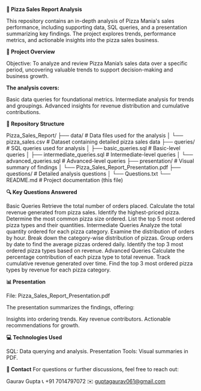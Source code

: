 **🍕 Pizza Sales Report Analysis**

This repository contains an in-depth analysis of Pizza Mania's sales performance, including supporting data, SQL queries, and a presentation summarizing key findings.
The project explores trends, performance metrics, and actionable insights into the pizza sales business.

**📄 Project Overview**

Objective: To analyze and review Pizza Mania’s sales data over a specific period, uncovering valuable trends to support decision-making and business growth.


**The analysis covers:**

Basic data queries for foundational metrics.
Intermediate analysis for trends and groupings.
Advanced insights for revenue distribution and cumulative contributions.


**📂 Repository Structure**

Pizza_Sales_Report/
├── data/                          # Data files used for the analysis
│   └── pizza_sales.csv            # Dataset containing detailed pizza sales data
├── queries/                       # SQL queries used for analysis
│   ├── basic_queries.sql          # Basic-level queries
│   ├── intermediate_queries.sql   # Intermediate-level queries
│   └── advanced_queries.sql       # Advanced-level queries
├── presentation/                  # Visual summary of findings
│   └── Pizza_Sales_Report_Presentation.pdf
├── questions/                     # Detailed analysis questions
│   └── Questions.txt
└── README.md                      # Project documentation (this file)


**🔍 Key Questions Answered**

Basic Queries
Retrieve the total number of orders placed.
Calculate the total revenue generated from pizza sales.
Identify the highest-priced pizza.
Determine the most common pizza size ordered.
List the top 5 most ordered pizza types and their quantities.
Intermediate Queries
Analyze the total quantity ordered for each pizza category.
Examine the distribution of orders by hour.
Break down the category-wise distribution of pizzas.
Group orders by date to find the average pizzas ordered daily.
Identify the top 3 most ordered pizza types based on revenue.
Advanced Queries
Calculate the percentage contribution of each pizza type to total revenue.
Track cumulative revenue generated over time.
Find the top 3 most ordered pizza types by revenue for each pizza category.



**📊 Presentation**

File: Pizza_Sales_Report_Presentation.pdf

The presentation summarizes the findings, offering:

Insights into ordering trends.
Key revenue contributors.
Actionable recommendations for growth.


**💻 Technologies Used**

SQL: Data querying and analysis.
Presentation Tools: Visual summaries in PDF.


**📧 Contact**
For questions or further discussions, feel free to reach out:

Gaurav Gupta
📞 +91 7014797072
✉️ guptagaurav061@gmail.com
